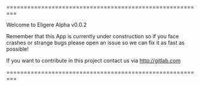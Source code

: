 =========================================================

Welcome to Eligere Alpha v0.0.2

Remember that this App is currently under construction so 
if you face crashes or strange bugs please open an issue
so we can fix it as fast as possible!

If you want to contribute in this project contact us via
http://gitlab.com

=========================================================

